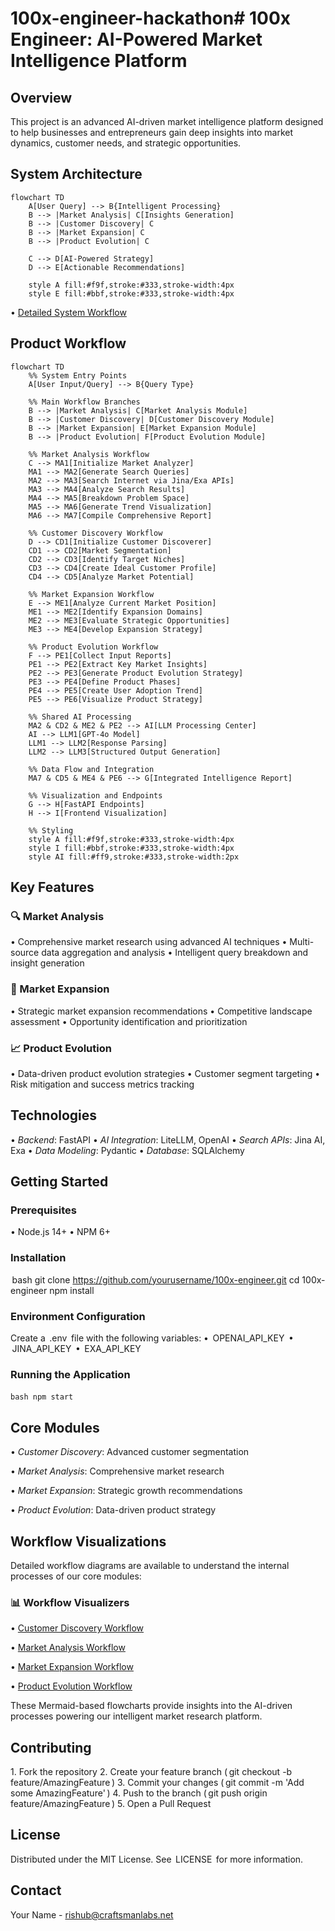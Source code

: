 # 100x-engineer-hackathon# 100x Engineer: AI-Powered Market Intelligence Platform

## Overview

This project is an advanced AI-driven market intelligence platform designed to help businesses and entrepreneurs gain deep insights into market dynamics, customer needs, and strategic opportunities.

## System Architecture 

```mermaid
flowchart TD
    A[User Query] --> B{Intelligent Processing}
    B --> |Market Analysis| C[Insights Generation]
    B --> |Customer Discovery| C
    B --> |Market Expansion| C
    B --> |Product Evolution| C
    
    C --> D[AI-Powered Strategy]
    D --> E[Actionable Recommendations]
    
    style A fill:#f9f,stroke:#333,stroke-width:4px
    style E fill:#bbf,stroke:#333,stroke-width:4px
```

•⁠ ⁠[Detailed System Workflow](docs/workflow_visualizer/system_architecture.md)

## Product Workflow

```mermaid
flowchart TD
    %% System Entry Points
    A[User Input/Query] --> B{Query Type}
    
    %% Main Workflow Branches
    B --> |Market Analysis| C[Market Analysis Module]
    B --> |Customer Discovery| D[Customer Discovery Module]
    B --> |Market Expansion| E[Market Expansion Module]
    B --> |Product Evolution| F[Product Evolution Module]
    
    %% Market Analysis Workflow
    C --> MA1[Initialize Market Analyzer]
    MA1 --> MA2[Generate Search Queries]
    MA2 --> MA3[Search Internet via Jina/Exa APIs]
    MA3 --> MA4[Analyze Search Results]
    MA4 --> MA5[Breakdown Problem Space]
    MA5 --> MA6[Generate Trend Visualization]
    MA6 --> MA7[Compile Comprehensive Report]
    
    %% Customer Discovery Workflow
    D --> CD1[Initialize Customer Discoverer]
    CD1 --> CD2[Market Segmentation]
    CD2 --> CD3[Identify Target Niches]
    CD3 --> CD4[Create Ideal Customer Profile]
    CD4 --> CD5[Analyze Market Potential]
    
    %% Market Expansion Workflow
    E --> ME1[Analyze Current Market Position]
    ME1 --> ME2[Identify Expansion Domains]
    ME2 --> ME3[Evaluate Strategic Opportunities]
    ME3 --> ME4[Develop Expansion Strategy]
    
    %% Product Evolution Workflow
    F --> PE1[Collect Input Reports]
    PE1 --> PE2[Extract Key Market Insights]
    PE2 --> PE3[Generate Product Evolution Strategy]
    PE3 --> PE4[Define Product Phases]
    PE4 --> PE5[Create User Adoption Trend]
    PE5 --> PE6[Visualize Product Strategy]
    
    %% Shared AI Processing
    MA2 & CD2 & ME2 & PE2 --> AI[LLM Processing Center]
    AI --> LLM1[GPT-4o Model]
    LLM1 --> LLM2[Response Parsing]
    LLM2 --> LLM3[Structured Output Generation]
    
    %% Data Flow and Integration
    MA7 & CD5 & ME4 & PE6 --> G[Integrated Intelligence Report]
    
    %% Visualization and Endpoints
    G --> H[FastAPI Endpoints]
    H --> I[Frontend Visualization]
    
    %% Styling
    style A fill:#f9f,stroke:#333,stroke-width:4px
    style I fill:#bbf,stroke:#333,stroke-width:4px
    style AI fill:#ff9,stroke:#333,stroke-width:2px
```


## Key Features

### 🔍 Market Analysis

•⁠ ⁠Comprehensive market research using advanced AI techniques
•⁠ ⁠Multi-source data aggregation and analysis
•⁠ ⁠Intelligent query breakdown and insight generation

### 🚀 Market Expansion

•⁠ ⁠Strategic market expansion recommendations
•⁠ ⁠Competitive landscape assessment
•⁠ ⁠Opportunity identification and prioritization

### 📈 Product Evolution

•⁠ ⁠Data-driven product evolution strategies
•⁠ ⁠Customer segment targeting
•⁠ ⁠Risk mitigation and success metrics tracking

## Technologies

•⁠ ⁠*Backend*: FastAPI
•⁠ ⁠*AI Integration*: LiteLLM, OpenAI
•⁠ ⁠*Search APIs*: Jina AI, Exa
•⁠ ⁠*Data Modeling*: Pydantic
•⁠ ⁠*Database*: SQLAlchemy

## Getting Started

### Prerequisites

•⁠ ⁠Node.js 14+
•⁠ ⁠NPM 6+

### Installation

⁠ bash
git clone https://github.com/yourusername/100x-engineer.git
cd 100x-engineer
npm install
 ⁠

### Environment Configuration

Create a ⁠ .env ⁠ file with the following variables:
•⁠ ⁠⁠ OPENAI_API_KEY ⁠
•⁠ ⁠⁠ JINA_API_KEY ⁠
•⁠ ⁠⁠ EXA_API_KEY ⁠

### Running the Application

⁠`bash
npm start
 ⁠`

## Core Modules

•⁠ ⁠*Customer Discovery*: Advanced customer segmentation

•⁠ ⁠*Market Analysis*: Comprehensive market research

•⁠ ⁠*Market Expansion*: Strategic growth recommendations

•⁠ ⁠*Product Evolution*: Data-driven product strategy

## Workflow Visualizations

Detailed workflow diagrams are available to understand the internal processes of our core modules:

### 📊 Workflow Visualizers

•⁠ ⁠[Customer Discovery Workflow](docs/workflow_visualizer/customer_discovery.md)

•⁠ ⁠[Market Analysis Workflow](docs/workflow_visualizer/market_analyser.md)

•⁠ ⁠[Market Expansion Workflow](docs/workflow_visualizer/market_expansion.md)

•⁠ ⁠[Product Evolution Workflow](docs/workflow_visualizer/product_evolution.md)

These Mermaid-based flowcharts provide insights into the AI-driven processes powering our intelligent market research platform.

## Contributing

1.⁠ ⁠Fork the repository
2.⁠ ⁠Create your feature branch (⁠ git checkout -b feature/AmazingFeature ⁠)
3.⁠ ⁠Commit your changes (⁠ git commit -m 'Add some AmazingFeature' ⁠)
4.⁠ ⁠Push to the branch (⁠ git push origin feature/AmazingFeature ⁠)
5.⁠ ⁠Open a Pull Request

## License

Distributed under the MIT License. See ⁠ LICENSE ⁠ for more information.

## Contact

Your Name - rishub@craftsmanlabs.net
